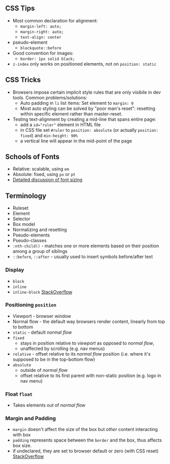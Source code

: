 ## CSS Tips
* Most common declaration for alignment:
    * `margin-left: auto;` 
    * `margin-right: auto;`
    * `text-align: center`
* pseudo-element
    * `blockquote::before`
* Good convention for images:
    * `border: 1px solid black;`
* `z-index` only works on positioned elements, not on `position: static`

## CSS Tricks
* Browsers impose certain implicit style rules that are only visibile in dev tools. Common problems/solutions:
    * Auto padding in `li` list items: Set element to `margin: 0`
    * Most auto styling can be solved by "poor man's reset": resetting within specific element rather than master-reset.
* Testing text-alignment by creating a mid-line that spans entire page: 
    * add a `id="ruler"` element in HTML file
    * in CSS file set `#ruler` to `position: absolute` (or actually `position: fixed`) and `min-height: 90%`
    * a vertical line will appear in the mid-point of the page

## Schools of Fonts
* Relative: scalable, using `em`
* Absolute: fixed, using `px` or `pt`
* [Detailed discussion of font sizing](https://kyleschaeffer.com/development/css-font-size-em-vs-px-vs-pt-vs/)

## Terminology
* Ruleset 
* Element
* Selector
* Box model
* Normalizing and resetting
* Pseudo-elements
* Pseudo-classes
* `:nth-child()` - matches one or more elements based on their position among a group of siblings
* `::before`, `::after` - usually used to insert symbols before/after text

### Display
* `block`
* `inline`
* `inline-block`
[StackOverflow](https://stackoverflow.com/questions/9189810/css-display-inline-vs-inline-block)

### Positioning `position`
* Viewport - browser window
* Normal flow - the default way browsers render content, linearly from top to bottom
* `static` -  default _normal flow_
* `fixed` 
    * stays in position relative to _viewport_ as opposed to _normal flow_, 
    * unaffected by scrolling (e.g. nav menus)
* `relative` - offset relative to its _normal flow_ position (i.e. where it's supposed to be in the top-bottom flow)
* `absolute`
    * outside of _normal flow_
    * offset relative to its first parent with non-static position (e.g. logo in nav menu)

### Float `float`
* Takes elements out of _normal flow_

### Margin and Padding
* `margin` doesn't affect the size of the box but _other_ content interacting with box
* `padding` represents space between the `border` and the box, thus affects box size.
* if undeclared, they are set to browser default or zero (with CSS reset)
[StackOverflow](https://stackoverflow.com/questions/2189452/when-to-use-margin-vs-padding-in-css)
